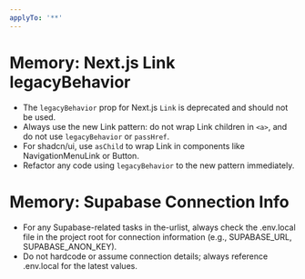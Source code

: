 ```yaml
---
applyTo: '**'
---
```



# Memory: Next.js Link legacyBehavior

- The `legacyBehavior` prop for Next.js `Link` is deprecated and should not be used.
- Always use the new Link pattern: do not wrap Link children in `<a>`, and do not use `legacyBehavior` or `passHref`.
- For shadcn/ui, use `asChild` to wrap Link in components like NavigationMenuLink or Button.
- Refactor any code using `legacyBehavior` to the new pattern immediately.

# Memory: Supabase Connection Info

- For any Supabase-related tasks in the-urlist, always check the .env.local file in the project root for connection information (e.g., SUPABASE_URL, SUPABASE_ANON_KEY).
- Do not hardcode or assume connection details; always reference .env.local for the latest values.
